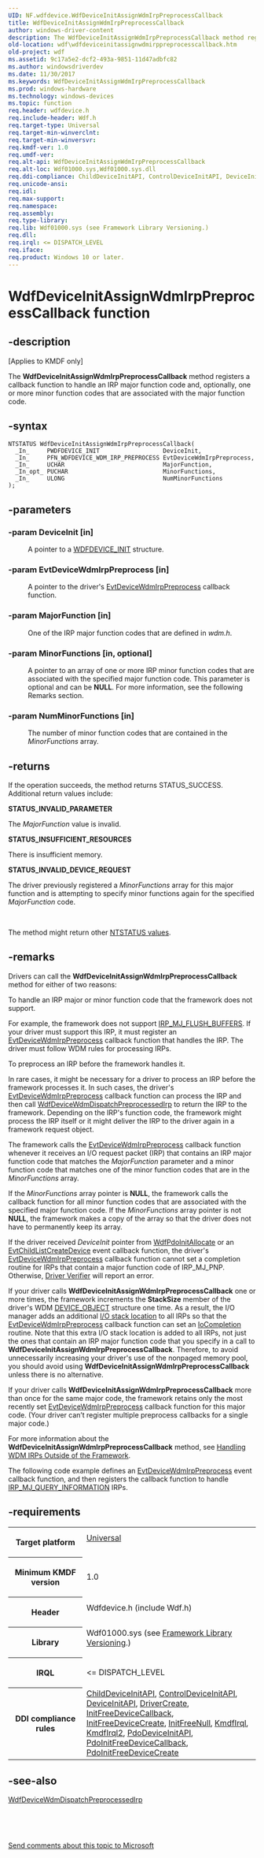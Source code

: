 ```yaml
---
UID: NF.wdfdevice.WdfDeviceInitAssignWdmIrpPreprocessCallback
title: WdfDeviceInitAssignWdmIrpPreprocessCallback
author: windows-driver-content
description: The WdfDeviceInitAssignWdmIrpPreprocessCallback method registers a callback function to handle an IRP major function code and, optionally, one or more minor function codes that are associated with the major function code.
old-location: wdf\wdfdeviceinitassignwdmirppreprocesscallback.htm
old-project: wdf
ms.assetid: 9c17a5e2-dcf2-493a-9851-11d47adbfc82
ms.author: windowsdriverdev
ms.date: 11/30/2017
ms.keywords: WdfDeviceInitAssignWdmIrpPreprocessCallback
ms.prod: windows-hardware
ms.technology: windows-devices
ms.topic: function
req.header: wdfdevice.h
req.include-header: Wdf.h
req.target-type: Universal
req.target-min-winverclnt: 
req.target-min-winversvr: 
req.kmdf-ver: 1.0
req.umdf-ver: 
req.alt-api: WdfDeviceInitAssignWdmIrpPreprocessCallback
req.alt-loc: Wdf01000.sys,Wdf01000.sys.dll
req.ddi-compliance: ChildDeviceInitAPI, ControlDeviceInitAPI, DeviceInitAPI, DriverCreate, InitFreeDeviceCallback, InitFreeDeviceCreate, InitFreeNull, KmdfIrql, KmdfIrql2, PdoDeviceInitAPI, PdoInitFreeDeviceCallback, PdoInitFreeDeviceCreate
req.unicode-ansi: 
req.idl: 
req.max-support: 
req.namespace: 
req.assembly: 
req.type-library: 
req.lib: Wdf01000.sys (see Framework Library Versioning.)
req.dll: 
req.irql: <= DISPATCH_LEVEL
req.iface: 
req.product: Windows 10 or later.
---
```


# WdfDeviceInitAssignWdmIrpPreprocessCallback function



## -description
<p class="CCE_Message">[Applies to KMDF only]</p>
<p>The <b>WdfDeviceInitAssignWdmIrpPreprocessCallback</b> method registers a callback function to handle an IRP major function code and, optionally, one or more minor function codes that are associated with the major function code. </p>


## -syntax

````
NTSTATUS WdfDeviceInitAssignWdmIrpPreprocessCallback(
  _In_     PWDFDEVICE_INIT                  DeviceInit,
  _In_     PFN_WDFDEVICE_WDM_IRP_PREPROCESS EvtDeviceWdmIrpPreprocess,
  _In_     UCHAR                            MajorFunction,
  _In_opt_ PUCHAR                           MinorFunctions,
  _In_     ULONG                            NumMinorFunctions
);
````


## -parameters
<dl>

### -param DeviceInit [in]

<dd>
<p>A pointer to a <a href="wdf.wdfdevice_init">WDFDEVICE_INIT</a> structure.</p>
</dd>

### -param EvtDeviceWdmIrpPreprocess [in]

<dd>
<p>A pointer to the driver's <a href="..\wdfdevice\nc-wdfdevice-evt-wdfdevice-wdm-irp-preprocess.md">EvtDeviceWdmIrpPreprocess</a> callback function.</p>
</dd>

### -param MajorFunction [in]

<dd>
<p>One of the IRP major function codes that are defined in <i>wdm.h</i>. </p>
</dd>

### -param MinorFunctions [in, optional]

<dd>
<p>A pointer to an array of one or more IRP minor function codes that are associated with the specified major function code. This parameter is optional and can be <b>NULL</b>. For more information, see the following Remarks section.</p>
</dd>

### -param NumMinorFunctions [in]

<dd>
<p>The number of minor function codes that are contained in the <i>MinorFunctions</i> array.</p>
</dd>
</dl>

## -returns
<p>If the operation succeeds, the method returns STATUS_SUCCESS. Additional return values include:</p><dl>
<dt><b>STATUS_INVALID_PARAMETER</b></dt>
</dl><p>The <i>MajorFunction</i> value is invalid.</p><dl>
<dt><b>STATUS_INSUFFICIENT_RESOURCES</b></dt>
</dl><p>There is insufficient memory.</p><dl>
<dt><b>STATUS_INVALID_DEVICE_REQUEST</b></dt>
</dl><p> The driver previously registered a <i>MinorFunctions</i> array for this major function and is attempting to specify minor functions again for the specified <i>MajorFunction</i> code.</p>

<p> </p>

<p>The method might return other <a href="https://msdn.microsoft.com/library/windows/hardware/ff557697">NTSTATUS values</a>.</p>

## -remarks
<p>Drivers can call the <b>WdfDeviceInitAssignWdmIrpPreprocessCallback</b> method for either of two reasons:</p>

<p>To handle an IRP major or minor function code that the framework does not support. </p>

<p>For example, the framework does not support <a href="https://msdn.microsoft.com/library/windows/hardware/ff549235">IRP_MJ_FLUSH_BUFFERS</a>. If your driver must support this IRP, it must register an <a href="..\wdfdevice\nc-wdfdevice-evt-wdfdevice-wdm-irp-preprocess.md">EvtDeviceWdmIrpPreprocess</a> callback function that handles the IRP. The driver must follow WDM rules for processing IRPs.</p>

<p>To preprocess an IRP before the framework handles it.</p>

<p>In rare cases, it might be necessary for a driver to process an IRP before the framework processes it. In such cases, the driver's <a href="..\wdfdevice\nc-wdfdevice-evt-wdfdevice-wdm-irp-preprocess.md">EvtDeviceWdmIrpPreprocess</a> callback function can process the IRP and then call <a href="..\wdfdevice\nf-wdfdevice-wdfdevicewdmdispatchpreprocessedirp.md">WdfDeviceWdmDispatchPreprocessedIrp</a> to return the IRP to the framework. Depending on the IRP's function code, the framework might process the IRP itself or it might deliver the IRP to the driver again in a framework request object.</p>

<p>The framework calls the <a href="..\wdfdevice\nc-wdfdevice-evt-wdfdevice-wdm-irp-preprocess.md">EvtDeviceWdmIrpPreprocess</a> callback function whenever it receives an I/O request packet (IRP) that contains an IRP major function code that matches the <i>MajorFunction</i> parameter and a minor function code that matches one of the minor function codes that are in the <i>MinorFunctions</i> array. </p>

<p>If the <i>MinorFunctions</i> array pointer is <b>NULL</b>, the framework calls the callback function for all minor function codes that are associated with the specified major function code. If the <i>MinorFunctions</i> array pointer is not <b>NULL</b>, the framework makes a copy of the array so that the driver does not have to permanently keep its array.</p>

<p>If the driver received <i>DeviceInit</i> pointer from <a href="..\wdfpdo\nf-wdfpdo-wdfpdoinitallocate.md">WdfPdoInitAllocate</a> or an <a href="..\wdfchildlist\nc-wdfchildlist-evt-wdf-child-list-create-device.md">EvtChildListCreateDevice</a> event callback function, the driver's <a href="..\wdfdevice\nc-wdfdevice-evt-wdfdevice-wdm-irp-preprocess.md">EvtDeviceWdmIrpPreprocess</a> callback function cannot set a completion routine for IRPs that contain a major function code of IRP_MJ_PNP. Otherwise, <a href="https://msdn.microsoft.com/library/windows/hardware/ff557262">Driver Verifier</a> will report an error.</p>

<p>If your driver calls <b>WdfDeviceInitAssignWdmIrpPreprocessCallback</b> one or more times, the framework increments the <b>StackSize</b> member of the driver's WDM <a href="..\wdm\ns-wdm--device-object.md">DEVICE_OBJECT</a> structure one time. As a result, the I/O manager adds an additional <a href="https://msdn.microsoft.com/62c8ee00-c7cb-4aa1-90ab-b8bedbd818ee">I/O stack location</a> to all IRPs  so that the <a href="..\wdfdevice\nc-wdfdevice-evt-wdfdevice-wdm-irp-preprocess.md">EvtDeviceWdmIrpPreprocess</a> callback function can set an <a href="..\wdm\nc-wdm-io-completion-routine.md">IoCompletion</a> routine. Note that this extra I/O stack location is added to all IRPs, not just the ones that contain an IRP major function code that you specify in a call to <b>WdfDeviceInitAssignWdmIrpPreprocessCallback</b>. Therefore, to avoid unnecessarily increasing your driver's use of  the nonpaged memory pool, you should avoid using <b>WdfDeviceInitAssignWdmIrpPreprocessCallback</b> unless there is no alternative.</p>

<p>If your driver calls <b>WdfDeviceInitAssignWdmIrpPreprocessCallback</b> more than once for the same major code, the framework retains only the most recently set <a href="..\wdfdevice\nc-wdfdevice-evt-wdfdevice-wdm-irp-preprocess.md">EvtDeviceWdmIrpPreprocess</a> callback function for this major code.  (Your driver can’t register multiple preprocess callbacks for a single major code.)</p>

<p>For more information about the <b>WdfDeviceInitAssignWdmIrpPreprocessCallback</b> method, see <a href="wdf.handling_wdm_irps_outside_of_the_framework">Handling WDM IRPs Outside of the Framework</a>.</p>

<p>The following code example defines an <a href="..\wdfdevice\nc-wdfdevice-evt-wdfdevice-wdm-irp-preprocess.md">EvtDeviceWdmIrpPreprocess</a> event callback function, and then registers the callback function to handle <a href="https://msdn.microsoft.com/library/windows/hardware/ff549283">IRP_MJ_QUERY_INFORMATION</a> IRPs.</p>

## -requirements
<table>
<tr>
<th width="30%">
<p>Target platform</p>
</th>
<td width="70%">
<dl>
<dt><a href="http://go.microsoft.com/fwlink/p/?linkid=531356" target="_blank">Universal</a></dt>
</dl>
</td>
</tr>
<tr>
<th width="30%">
<p>Minimum KMDF version</p>
</th>
<td width="70%">
<p>1.0</p>
</td>
</tr>
<tr>
<th width="30%">
<p>Header</p>
</th>
<td width="70%">
<dl>
<dt>Wdfdevice.h (include Wdf.h)</dt>
</dl>
</td>
</tr>
<tr>
<th width="30%">
<p>Library</p>
</th>
<td width="70%">
<dl>
<dt>Wdf01000.sys (see <a href="wdf.framework_library_versioning">Framework Library Versioning</a>.)</dt>
</dl>
</td>
</tr>
<tr>
<th width="30%">
<p>IRQL</p>
</th>
<td width="70%">
<p>&lt;= DISPATCH_LEVEL</p>
</td>
</tr>
<tr>
<th width="30%">
<p>DDI compliance rules</p>
</th>
<td width="70%">
<a href="devtest.kmdf_childdeviceinitapi">ChildDeviceInitAPI</a>, <a href="devtest.kmdf_controldeviceinitapi">ControlDeviceInitAPI</a>, <a href="devtest.kmdf_deviceinitapi">DeviceInitAPI</a>, <a href="devtest.kmdf_drivercreate">DriverCreate</a>, <a href="devtest.kmdf_initfreedevicecallback">InitFreeDeviceCallback</a>, <a href="devtest.kmdf_initfreedevicecreate">InitFreeDeviceCreate</a>, <a href="devtest.kmdf_initfreenull">InitFreeNull</a>, <a href="devtest.kmdf_kmdfirql">KmdfIrql</a>, <a href="devtest.kmdf_kmdfirql2">KmdfIrql2</a>, <a href="devtest.kmdf_pdodeviceinitapi">PdoDeviceInitAPI</a>, <a href="devtest.kmdf_pdoinitfreedevicecallback">PdoInitFreeDeviceCallback</a>, <a href="devtest.kmdf_pdoinitfreedevicecreate">PdoInitFreeDeviceCreate</a>
</td>
</tr>
</table>

## -see-also
<dl>
<dt>
<a href="..\wdfdevice\nf-wdfdevice-wdfdevicewdmdispatchpreprocessedirp.md">WdfDeviceWdmDispatchPreprocessedIrp</a>
</dt>
</dl>
<p> </p>
<p> </p>
<p><a href="mailto:wsddocfb@microsoft.com?subject=Documentation%20feedback [wdf\wdf]:%20WdfDeviceInitAssignWdmIrpPreprocessCallback method%20 RELEASE:%20(11/30/2017)&amp;body=%0A%0APRIVACY STATEMENT%0A%0AWe use your feedback to improve the documentation. We don't use your email address for any other purpose, and we'll remove your email address from our system after the issue that you're reporting is fixed. While we're working to fix this issue, we might send you an email message to ask for more info. Later, we might also send you an email message to let you know that we've addressed your feedback.%0A%0AFor more info about Microsoft's privacy policy, see http://privacy.microsoft.com/en-us/default.aspx." title="Send comments about this topic to Microsoft">Send comments about this topic to Microsoft</a></p>
